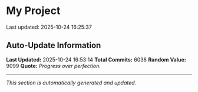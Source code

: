 # My Project


Last updated: 2025-10-24 16:25:37





























































































































































































































































































































































































































































































































































































































































































































































































































































































































































































































































































































































































































































































































































































































































































































































































































































































































































































































































































































































































































































































































































































































































































































































































































































































































































































































































































































































































































































































































































































































































































































































































































































































































































































































































































































































































































































































































































































































































































































































































































































































































































































































































































































































































































































































































































































































































































































































































































































































































































































































































































































































































































































































































































































































































































































































































































































































































































































































































































































































































































































































































































































































































































































































































































































































































































































































































































## Auto-Update Information

**Last Updated:** 2025-10-24 16:53:14
**Total Commits:** 6038
**Random Value:** 9099
**Quote:** _Progress over perfection._

---
_This section is automatically generated and updated._